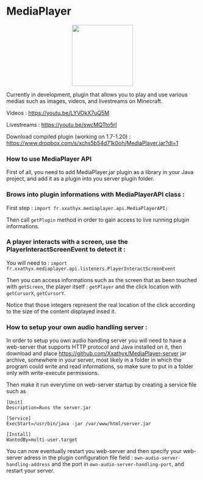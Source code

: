 # MediaPlayer

<p align="center">
  <img width="160" height="160" src="[https://picsum.photos/460/300](https://i.postimg.cc/gj8Pj7mb/icon.png)](https://postimg.cc/tnqcm2sB)">
</p>

Currently in development, plugin that allows you to play and use various medias such as images, videos, and livestreams on Minecraft.

Videos : https://youtu.be/LYVOkX7uQ5M

Livestreams : https://youtu.be/swcMQTto5rI


Download compiled plugin (working on 1.7-1.20) : https://www.dropbox.com/s/xchs5b54d71k0oh/MediaPlayer.jar?dl=1


### How to use MediaPlayer API

First of all, you need to add MediaPlayer.jar plugin as a library in your Java project, and add it as a plugin
into you server plugin folder.

### Brows into plugin informations with MediaPlayerAPI class :

First step : ```import fr.xxathyx.mediaplayer.api.MediaPlayerAPI;```

Then call ```getPlugin``` method in order to gain access to live running plugin informations.

### A player interacts with a screen, use the PlayerInteractScreenEvent to detect it :

You will need to : ```import fr.xxathyx.mediaplayer.api.listeners.PlayerInteractScreenEvent```

Then you can access informations such as the screen that as been touched with ```getScreen```,
the player itself : ```getPlayer``` and the click location with ```getCursorX```, ```getCursorY```.

Notice that those integers represent the real location of the click according to the size of the content displayed insed it.


### How to setup your own audio handling server :

In order to setup you own audio handling server you will need to have a web-server that supports HTTP protocol and Java installed on it,
then download and place https://github.com/Xxathyx/MediaPlayer-server jar archive, somewhere in your server, most likely in a folder
in which the program could write and read informations, so make sure to put in a folder only with write-execute permissions.

Then make it run everytime on web-server startup by creating a service file such as

```
[Unit]
Description=Runs the server.jar

[Service]
ExecStart=/usr/bin/java -jar /var/www/html/server.jar

[Install]
WantedBy=multi-user.target
```

You can now eventually restart you web-server and then specify your web-server adress in the plugin configuration file field : ```own-audio-server-handling-address```
and the port in ```own-audio-server-handling-port```, and restart your server.

